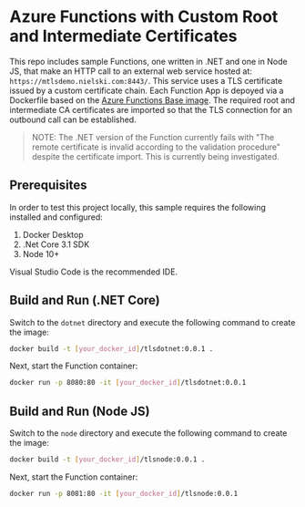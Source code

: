 # Azure Functions with Custom Root and Intermediate Certificates

This repo includes sample Functions, one written in .NET and one in Node JS, that make an HTTP call to an external web service hosted at: `https://mtlsdemo.nielski.com:8443/`. This service uses a TLS certificate issued by a custom certificate chain. Each Function App is depoyed via a Dockerfile based on the [Azure Functions Base image](https://hub.docker.com/_/microsoft-azure-functions-base?tab=description). The required root and intermediate CA certificates are imported so that the TLS connection for an outbound call can be established.

> NOTE: The .NET version of the Function currently fails with "The remote certificate is invalid according to the validation procedure" despite the certificate import. This is currently being investigated.

## Prerequisites

In order to test this project locally, this sample requires the following installed and configured:
1) Docker Desktop
2) .Net Core 3.1 SDK 
3) Node 10+

Visual Studio Code is the recommended IDE.

## Build and Run (.NET Core)

Switch to the `dotnet` directory and execute the following command to create the image:

```bash
docker build -t [your_docker_id]/tlsdotnet:0.0.1 .
```

Next, start the Function container:

```bash
docker run -p 8080:80 -it [your_docker_id]/tlsdotnet:0.0.1
```

## Build and Run (Node JS)

Switch to the `node` directory and execute the following command to create the image:

```bash
docker build -t [your_docker_id]/tlsnode:0.0.1 .
```

Next, start the Function container:

```bash
docker run -p 8081:80 -it [your_docker_id]/tlsnode:0.0.1
```

